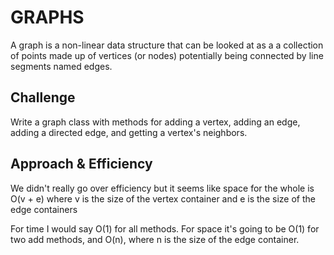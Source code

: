 # GRAPHS
A graph is a non-linear data structure that can be looked at as a a collection of points made up of vertices (or nodes) potentially being connected by line segments named edges.

## Challenge
Write a graph class with methods for adding a vertex, adding an edge, adding a directed edge, and getting a vertex's neighbors.

## Approach & Efficiency
We didn't really go over efficiency but it seems like space for the whole is O(v + e) where v is the size of the vertex container and e is the size of the edge containers

For time I would say O(1) for all methods. For space it's going to be O(1) for two add methods, and O(n), where n is the size of the edge container.
